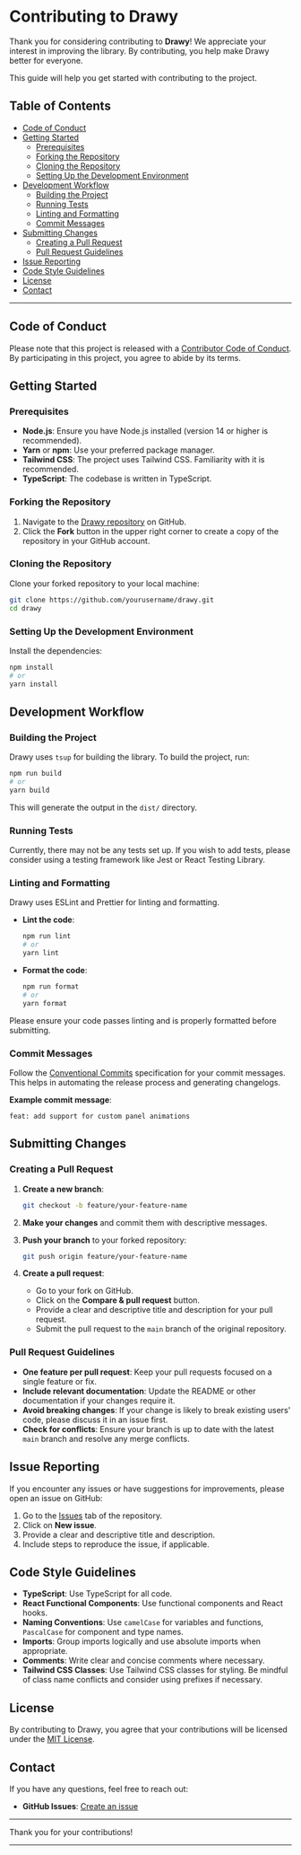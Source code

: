 # Contributing to Drawy

Thank you for considering contributing to **Drawy**! We appreciate your interest in improving the library. By contributing, you help make Drawy better for everyone.

This guide will help you get started with contributing to the project.

## Table of Contents

- [Code of Conduct](#code-of-conduct)
- [Getting Started](#getting-started)
  - [Prerequisites](#prerequisites)
  - [Forking the Repository](#forking-the-repository)
  - [Cloning the Repository](#cloning-the-repository)
  - [Setting Up the Development Environment](#setting-up-the-development-environment)
- [Development Workflow](#development-workflow)
  - [Building the Project](#building-the-project)
  - [Running Tests](#running-tests)
  - [Linting and Formatting](#linting-and-formatting)
  - [Commit Messages](#commit-messages)
- [Submitting Changes](#submitting-changes)
  - [Creating a Pull Request](#creating-a-pull-request)
  - [Pull Request Guidelines](#pull-request-guidelines)
- [Issue Reporting](#issue-reporting)
- [Code Style Guidelines](#code-style-guidelines)
- [License](#license)
- [Contact](#contact)

---

## Code of Conduct

Please note that this project is released with a [Contributor Code of Conduct](CODE_OF_CONDUCT.md). By participating in this project, you agree to abide by its terms.

## Getting Started

### Prerequisites

- **Node.js**: Ensure you have Node.js installed (version 14 or higher is recommended).
- **Yarn** or **npm**: Use your preferred package manager.
- **Tailwind CSS**: The project uses Tailwind CSS. Familiarity with it is recommended.
- **TypeScript**: The codebase is written in TypeScript.

### Forking the Repository

1. Navigate to the [Drawy repository](https://github.com/gonzarascon/drawy) on GitHub.
2. Click the **Fork** button in the upper right corner to create a copy of the repository in your GitHub account.

### Cloning the Repository

Clone your forked repository to your local machine:

```bash
git clone https://github.com/yourusername/drawy.git
cd drawy
```

### Setting Up the Development Environment

Install the dependencies:

```bash
npm install
# or
yarn install
```

## Development Workflow

### Building the Project

Drawy uses `tsup` for building the library. To build the project, run:

```bash
npm run build
# or
yarn build
```

This will generate the output in the `dist/` directory.

### Running Tests

Currently, there may not be any tests set up. If you wish to add tests, please consider using a testing framework like Jest or React Testing Library.

### Linting and Formatting

Drawy uses ESLint and Prettier for linting and formatting.

- **Lint the code**:

  ```bash
  npm run lint
  # or
  yarn lint
  ```

- **Format the code**:

  ```bash
  npm run format
  # or
  yarn format
  ```

Please ensure your code passes linting and is properly formatted before submitting.

### Commit Messages

Follow the [Conventional Commits](https://www.conventionalcommits.org/) specification for your commit messages. This helps in automating the release process and generating changelogs.

**Example commit message**:

```
feat: add support for custom panel animations
```

## Submitting Changes

### Creating a Pull Request

1. **Create a new branch**:

   ```bash
   git checkout -b feature/your-feature-name
   ```

2. **Make your changes** and commit them with descriptive messages.

3. **Push your branch** to your forked repository:

   ```bash
   git push origin feature/your-feature-name
   ```

4. **Create a pull request**:

   - Go to your fork on GitHub.
   - Click on the **Compare & pull request** button.
   - Provide a clear and descriptive title and description for your pull request.
   - Submit the pull request to the `main` branch of the original repository.

### Pull Request Guidelines

- **One feature per pull request**: Keep your pull requests focused on a single feature or fix.
- **Include relevant documentation**: Update the README or other documentation if your changes require it.
- **Avoid breaking changes**: If your change is likely to break existing users' code, please discuss it in an issue first.
- **Check for conflicts**: Ensure your branch is up to date with the latest `main` branch and resolve any merge conflicts.

## Issue Reporting

If you encounter any issues or have suggestions for improvements, please open an issue on GitHub:

1. Go to the [Issues](https://github.com/gonzarascon/drawy/issues) tab of the repository.
2. Click on **New issue**.
3. Provide a clear and descriptive title and description.
4. Include steps to reproduce the issue, if applicable.

## Code Style Guidelines

- **TypeScript**: Use TypeScript for all code.
- **React Functional Components**: Use functional components and React hooks.
- **Naming Conventions**: Use `camelCase` for variables and functions, `PascalCase` for component and type names.
- **Imports**: Group imports logically and use absolute imports when appropriate.
- **Comments**: Write clear and concise comments where necessary.
- **Tailwind CSS Classes**: Use Tailwind CSS classes for styling. Be mindful of class name conflicts and consider using prefixes if necessary.

## License

By contributing to Drawy, you agree that your contributions will be licensed under the [MIT License](LICENSE).

## Contact

If you have any questions, feel free to reach out:

- **GitHub Issues**: [Create an issue](https://github.com/gonzarascon/drawy/issues)

---

Thank you for your contributions!

---
